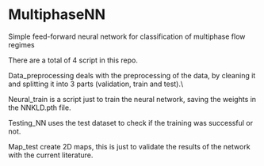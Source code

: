 # MultiphaseNN
Simple feed-forward neural network for classification of multiphase flow regimes

There are a total of 4 script in this repo.

Data_preprocessing deals with the preprocessing of the data, by cleaning it and splitting it into 3 parts (validation, train and test).\

Neural_train is a script just to train the neural network, saving the weights in the NNKLD.pth file.

Testing_NN uses the test dataset to check if the training was successful or not.

Map_test create 2D maps, this is just to validate the results of the network with the current literature.
